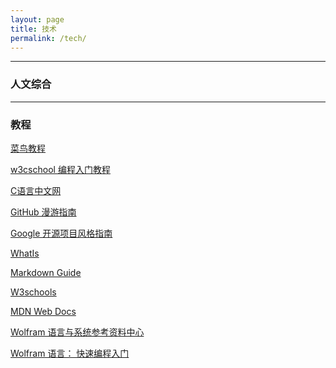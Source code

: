 ```yaml
---
layout: page
title: 技术
permalink: /tech/
---
```



************

### 人文综合


---

### 教程

<a href="https://www.runoob.com/" target="_blank">菜鸟教程</a>

<a href="https://www.w3cschool.cn/tutorial" target="_blank">w3cschool 编程入门教程</a>

<a href="http://c.biancheng.net/" target="_blank">C语言中文网</a>

<a href="https://github.phodal.com/" target="_blank">GitHub 漫游指南</a>

<a href="https://zh-google-styleguide.readthedocs.io/en/latest/contents/" target="_blank">Google 开源项目风格指南</a>

<a href="https://whatis.techtarget.com/" target="_blank">WhatIs</a>

<a href="https://www.markdownguide.org/getting-started/" target="_blank">Markdown Guide</a>

<a href="https://www.w3schools.com/" target="_blank">W3schools</a>

<a href="https://developer.mozilla.org/zh-CN/" target="_blank">MDN Web Docs</a>

<a href="https://reference.wolfram.com/language/" target="_blank">Wolfram 语言与系统参考资料中心</a>

<a href="https://www.wolfram.com/language/fast-introduction-for-programmers/zh/" target="_blank">Wolfram 语言： 快速编程入门</a>

